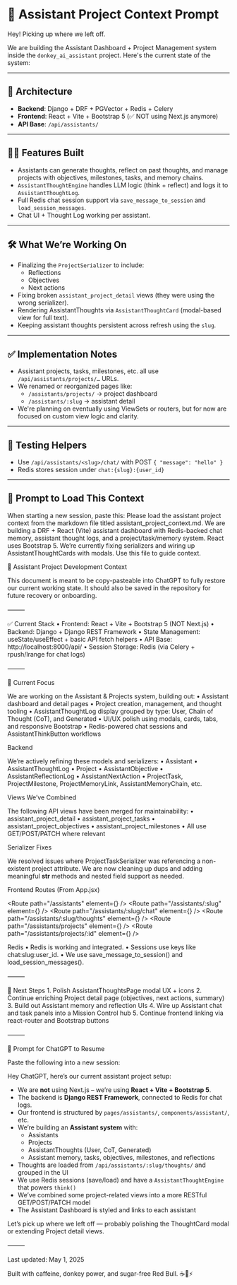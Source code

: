 # 🧠 Assistant Project Context Prompt

Hey! Picking up where we left off.

We are building the Assistant Dashboard + Project Management system inside the `donkey_ai_assistant` project. Here's the current state of the system:

---

## 🧩 Architecture

- **Backend**: Django + DRF + PGVector + Redis + Celery
- **Frontend**: React + Vite + Bootstrap 5 (✅ NOT using Next.js anymore)
- **API Base**: `/api/assistants/`

---

## 🧑‍💻 Features Built

- Assistants can generate thoughts, reflect on past thoughts, and manage projects with objectives, milestones, tasks, and memory chains.
- `AssistantThoughtEngine` handles LLM logic (think + reflect) and logs it to `AssistantThoughtLog`.
- Full Redis chat session support via `save_message_to_session` and `load_session_messages`.
- Chat UI + Thought Log working per assistant.

---

## 🛠️ What We’re Working On

- Finalizing the `ProjectSerializer` to include:
  - Reflections
  - Objectives
  - Next actions
- Fixing broken `assistant_project_detail` views (they were using the wrong serializer).
- Rendering AssistantThoughts via `AssistantThoughtCard` (modal-based view for full text).
- Keeping assistant thoughts persistent across refresh using the `slug`.

---

## ✅ Implementation Notes

- Assistant projects, tasks, milestones, etc. all use `/api/assistants/projects/…` URLs.
- We renamed or reorganized pages like:
  - `/assistants/projects/` → project dashboard
  - `/assistants/:slug` → assistant detail
- We're planning on eventually using ViewSets or routers, but for now are focused on custom view logic and clarity.

---

## 🧪 Testing Helpers

- Use `/api/assistants/<slug>/chat/` with POST `{ "message": "hello" }`
- Redis stores session under `chat:{slug}:{user_id}`

---

## 🧠 Prompt to Load This Context

When starting a new session, paste this: Please load the assistant project context from the markdown file titled assistant_project_context.md. We are building a DRF + React (Vite) assistant dashboard with Redis-backed chat memory, assistant thought logs, and a project/task/memory system. React uses Bootstrap 5. We’re currently fixing serializers and wiring up AssistantThoughtCards with modals. Use this file to guide context.

🧠 Assistant Project Development Context

This document is meant to be copy-pasteable into ChatGPT to fully restore our current working state. It should also be saved in the repository for future recovery or onboarding.

⸻

✅ Current Stack
• Frontend: React + Vite + Bootstrap 5 (NOT Next.js)
• Backend: Django + Django REST Framework
• State Management: useState/useEffect + basic API fetch helpers
• API Base: http://localhost:8000/api/
• Session Storage: Redis (via Celery + rpush/lrange for chat logs)

⸻

🧠 Current Focus

We are working on the Assistant & Projects system, building out:
• Assistant dashboard and detail pages
• Project creation, management, and thought tooling
• AssistantThoughtLog display grouped by type: User, Chain of Thought (CoT), and Generated
• UI/UX polish using modals, cards, tabs, and responsive Bootstrap
• Redis-powered chat sessions and AssistantThinkButton workflows

Backend

We’re actively refining these models and serializers:
• Assistant
• AssistantThoughtLog
• Project
• AssistantObjective
• AssistantReflectionLog
• AssistantNextAction
• ProjectTask, ProjectMilestone, ProjectMemoryLink, AssistantMemoryChain, etc.

Views We’ve Combined

The following API views have been merged for maintainability:
• assistant_project_detail
• assistant_project_tasks
• assistant_project_objectives
• assistant_project_milestones
• All use GET/POST/PATCH where relevant

Serializer Fixes

We resolved issues where ProjectTaskSerializer was referencing a non-existent project attribute.
We are now cleaning up dups and adding meaningful **str** methods and nested field support as needed.

Frontend Routes (From App.jsx)

<Route path="/assistants" element={<AssistantList />} />
<Route path="/assistants/:slug" element={<AssistantDetailPage />} />
<Route path="/assistants/:slug/chat" element={<ChatWithAssistantPage />} />
<Route path="/assistants/:slug/thoughts" element={<AssistantThoughtsPage />} />
<Route path="/assistants/projects" element={<ProjectsDashboardPage />} />
<Route path="/assistants/projects/:id" element={<ProjectDetailPage />} />

Redis
• Redis is working and integrated.
• Sessions use keys like chat:slug:user_id.
• We use save_message_to_session() and load_session_messages().

⸻

🔮 Next Steps 1. Polish AssistantThoughtsPage modal UX + icons 2. Continue enriching Project detail page (objectives, next actions, summary) 3. Build out Assistant memory and reflection UIs 4. Wire up Assistant chat and task panels into a Mission Control hub 5. Continue frontend linking via react-router and Bootstrap buttons

⸻

🧪 Prompt for ChatGPT to Resume

Paste the following into a new session:

Hey ChatGPT, here’s our current assistant project setup:

- We are **not** using Next.js – we’re using **React + Vite + Bootstrap 5**.
- The backend is **Django REST Framework**, connected to Redis for chat logs.
- Our frontend is structured by `pages/assistants/`, `components/assistant/`, etc.
- We’re building an **Assistant system** with:
  - Assistants
  - Projects
  - AssistantThoughts (User, CoT, Generated)
  - Assistant memory, tasks, objectives, milestones, and reflections
- Thoughts are loaded from `/api/assistants/:slug/thoughts/` and grouped in the UI
- We use Redis sessions (save/load) and have a `AssistantThoughtEngine` that powers `think()`
- We’ve combined some project-related views into a more RESTful GET/POST/PATCH model
- The Assistant Dashboard is styled and links to each assistant

Let’s pick up where we left off — probably polishing the ThoughtCard modal or extending Project detail views.

⸻

Last updated: May 1, 2025

Built with caffeine, donkey power, and sugar-free Red Bull. ☕🐴⚡
